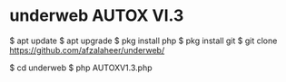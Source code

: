 # underweb AUTOX VI.3

$ apt update
$ apt upgrade 
$ pkg install php 
$ pkg install git 
$ git clone https://github.com/afzalaheer/underweb/

$ cd underweb
$ php AUTOXV1.3.php
